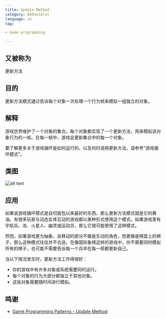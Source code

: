 ```yaml
---  
title: Update Method
category: Behavioral
language: zn
tag:

- Game programming

---  
```


## 又被称为

更新方法

## 目的

更新方法模式通过告诉每个对象一次处理一个行为帧来模拟一组独立的对象。

## 解释

游戏世界维护了一个对象的集合。每个对象都实现了一个更新方法，用来模拟该对象行为的一帧。在每一帧中，游戏会更新集合中的每一个对象。

要了解更多关于游戏循环是如何运行的，以及何时调用更新方法，请参考“游戏循环模式”。

## 类图

![alt text](./etc/update-method.urm.png "Update Method pattern class diagram")

## 应用

如果说游戏循环模式是自切面包以来最好的东西，那么更新方法模式就是它的黄油。有很多玩家与动态实体互动的游戏都以某种形式使用这个模式。如果游戏里有宇航兵、龙、火星人、幽灵或运动员，那么它很可能使用了这种模式。

然而，如果游戏更为抽象，且移动的部分不像是生动的角色，而更像是棋盘上的棋子，那么这种模式往往并不合适。在像国际象棋这样的游戏中，你不需要同时模拟所有的棋子，也可能不需要告诉每一个兵卒在每一帧都更新自己。

当以下情况发生时，更新方法工作得很好：

- 你的游戏中有许多对象或系统需要同时运行。
- 每个对象的行为大部分都独立于其他对象。
- 这些对象需要随时间进行模拟。

## 鸣谢

* [Game Programming Patterns - Update Method](http://gameprogrammingpatterns.com/update-method.html)
